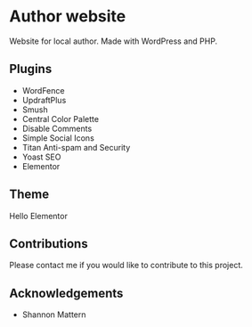 # Author website
Website for local author. Made with WordPress and PHP.

## Plugins
* WordFence
* UpdraftPlus
* Smush
* Central Color Palette
* Disable Comments
* Simple Social Icons
* Titan Anti-spam and Security
* Yoast SEO
* Elementor

## Theme
Hello Elementor

## Contributions
Please contact me if you would like to contribute to this project.

## Acknowledgements
* Shannon Mattern
